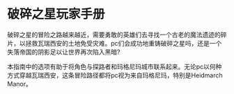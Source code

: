 # 破碎之星玩家手册

破碎之星的冒险之路越来越近，需要勇敢的英雄们去寻找一个古老的魔法遗迹的碎片，以拯救瓦瑞西安的土地免受灾难。pc们会成功地重铸破碎之星吗，还是一个失落帝国的阴影足以让世界再次陷入黑暗?

本指南中的选项有助于将角色与探路者和玛格尼玛城市联系起来。无论pc以何种方式穿越瓦瑞西安，这条冒险路径都将pc视为来自玛格尼玛，特别是Heidmarch Manor。
